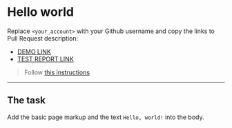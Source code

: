 # Hello world
Replace `<your_account>` with your Github username and copy the links to Pull Request description:
- [DEMO LINK](https://sapnachoudhary06.github.io/layout_hello-world/)
- [TEST REPORT LINK](https://sapnachoudhary06.github.io/layout_hello-world/report/html_report/)

> Follow [this instructions](https://mate-academy.github.io/layout_task-guideline/#how-to-solve-the-layout-tasks-on-github)
___

## The task
Add the basic page markup and the text `Hello, world!` into the body.
